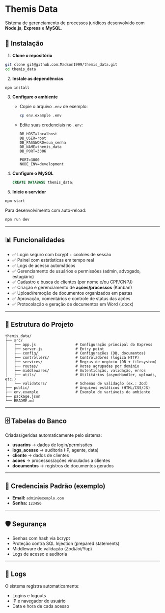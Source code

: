 # Themis Data

Sistema de gerenciamento de processos jurídicos desenvolvido com **Node.js**, **Express** e **MySQL**.

## 🚀 Instalação

1. **Clone o repositório**
```bash
git clone git@github.com:Madson1999/themis_data.git
cd themis_data
```

2. **Instale as dependências**
```bash
npm install
```

3. **Configure o ambiente**
   - Copie o arquivo `.env` de exemplo:
     ```bash
     cp env.example .env
     ```
   - Edite suas credenciais no `.env`:
     ```env
     DB_HOST=localhost
     DB_USER=root
     DB_PASSWORD=sua_senha
     DB_NAME=themis_data
     DB_PORT=3306

     PORT=3000
     NODE_ENV=development
     ```

4. **Configure o MySQL**
   ```sql
   CREATE DATABASE themis_data;
   ```

5. **Inicie o servidor**
```bash
npm start
```

Para desenvolvimento com auto-reload:
```bash
npm run dev
```

---

## 📊 Funcionalidades

- ✅ Login seguro com bcrypt + cookies de sessão  
- ✅ Painel com estatísticas em tempo real  
- ✅ Logs de acesso automáticos  
- ✅ Gerenciamento de usuários e permissões (admin, advogado, estagiário)  
- ✅ Cadastro e busca de clientes (por nome e/ou CPF/CNPJ)  
- ✅ Criação e gerenciamento de **ações/processos** (Kanban)  
- ✅ Upload/remoção de documentos organizados em pastas  
- ✅ Aprovação, comentários e controle de status das ações  
- ✅ Protocolação e geração de documentos em Word (.docx)  

---

## 📁 Estrutura do Projeto

```
themis_data/
├── src/
│   ├── app.js                  # Configuração principal do Express
│   ├── server.js               # Entry point
│   ├── config/                 # Configurações (DB, documentos)
│   ├── controllers/            # Controladores (lógica HTTP)
│   ├── services/               # Regras de negócio (DB + filesystem)
│   ├── routes/                 # Rotas agrupadas por domínio
│   ├── middlewares/            # Autenticação, validação, erros
│   ├── utils/                  # Utilitários (asyncHandler, uploads, etc.)
│   └── validators/             # Schemas de validação (ex.: Zod)
├── public/                     # Arquivos estáticos (HTML/CSS/JS)
├── env.example                 # Exemplo de variáveis de ambiente
├── package.json
└── README.md
```

---

## 🗄️ Tabelas do Banco

Criadas/geridas automaticamente pelo sistema:

- **usuarios** → dados de login/permissões  
- **logs_acesso** → auditoria (IP, agente, data)  
- **cliente** → dados de clientes  
- **acoes** → processos/ações vinculados a clientes  
- **documentos** → registros de documentos gerados  

---

## 🔐 Credenciais Padrão (exemplo)

- **Email:** `admin@exemplo.com`  
- **Senha:** `123456`  

---

## 🛡️ Segurança

- Senhas com hash via bcrypt  
- Proteção contra SQL Injection (prepared statements)  
- Middleware de validação (Zod/Joi/Yup)  
- Logs de acesso e auditoria  

---

## 📝 Logs

O sistema registra automaticamente:
- Logins e logouts
- IP e navegador do usuário
- Data e hora de cada acesso  
